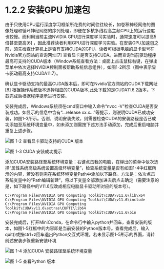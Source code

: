 1.2.2 安装GPU 加速包
==============================

由于只使用CPU运行深度学习框架所花费的时间往往较长，如卷积神经网络的图像处理和循环神经网络的序列处理，即便在多核多线程高主频CPU上的运行速度也较慢。而利用当前主流NVIDIA
GPU进行深度学习实验时，通常速度可以提高5倍甚至更高[6]
，因此推荐读者利用GPU进行深度学习实验。在安装GPU加速包之前，须先检查计算机上是否有支持CUDA的GPU，读者可根据电脑的显卡型号在Nvidia官方网站的查询网址[7]
查看显卡是否支持CUDA。进而查询当前驱动程序最高可支持的CUDA版本（Window系统查看方法：桌面上点击鼠标右键，在弹出菜单中依次选择NVIDIA控制面板帮助系统信息组件），如图1-2所示（图中表示显卡驱动最高支持CUDA11.7）。

确认显卡驱动支持的最高CUDA版本后，即可在Nvidia官方网站的CUDA下载网址[8]
根据操作系统版本选择相应的CUDA版本,此处下载的是CUDA11.6.2版本，下载完成后根据程序提示进行安装。

安装完成后，Windows系统须在cmd窗口中输入命令“nvcc
-V”检查CUDA是否安装成功。如显示的信息中含有“…release
xx.x…”等提示，则说明CUDA已成功安装，如图1-3所示。否则，说明安装失败，则需要检查CUDA的安装路径是否已成功添加至系统环境变量中，如未添加则需按下述方法手动添加，完成后重启电脑并重复上述步骤。

![图 1-2 查看显卡驱动支持的CUDA 版本](/_static/1/1.2/1-2.png)

![图 1-3 CUDA 安装成功提示](/_static/1/1.2/1-3.png)


添加CUDA安装路径至系统环境变量：右键点击我的电脑，在弹出的菜单中依次选择“属性系统高级系统设置高级环境变量”，检查系统变量是否有如图1-4中红框所示的内容，若没有则需在系统环境变量Path中添加以下路径。方法是：依次点击系统变量中的“Path编辑新建”，将以下变量全部添加进去后点击确定（需要注意的是，如下路径中的V11.6应改成相应电脑显卡驱动所对应的版本号）。

    C:\Program Files\NVIDIA GPU Computing Toolkit\CUDA\v11.6\lib\x64
    C:\Program Files\NVIDIA GPU Computing Toolkit\CUDA\v11.6\include
    C:\Program Files\NVIDIA GPU Computing Toolkit\CUDA\v11.6\extras\CUPTI\lib64
    C:\Program Files\NVIDIA GPU Computing Toolkit\CUDA\v11.6\bin

安装完成后，打开MiniConda，在命令行中输入python并回车，查看安装的版本，如图1-5红框中的内容即是当前安装的Python版本号。查看完成后，输入quit()或按ctrl+z回车退出Python交互式环境。若未显示图1-5所示的界面，请转前述安装步骤重新安装环境

![图 1-4 添加CUDA 安装路径至系统环境变量](/_static/1/1.2/1-4.png)

![图 1-5 查看Python 版本](/_static/1/1.2/1-5.png)
